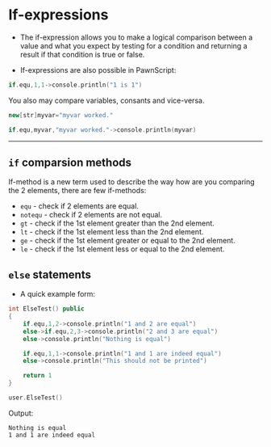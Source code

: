 # If-expressions
- The if-expression allows you to make a logical comparison between a value and what you expect by testing for a condition and returning a result if that condition is true or false.

- If-expressions are also possible in PawnScript:

```cpp
if.equ,1,1->console.println("1 is 1")
```

You also may compare variables, consants and vice-versa.

```cpp
new[str]myvar="myvar worked."

if.equ,myvar,"myvar worked."->console.println(myvar)
```

---------------------------------------------------------------------------------------------------------

## `if` comparsion methods

If-method is a new term used to describe the way how are you comparing the 2 elements, there are few if-methods:

- `equ` - check if 2 elements are equal.
- `notequ` - check if 2 elements are not equal.
- `gt` - check if the 1st element greater than the 2nd element.
- `lt` - check if the 1st element less than the 2nd element.
- `ge` - check if the 1st element greater or equal to the 2nd element.
- `le` - check if the 1st element less or equal to the 2nd element.

## `else` statements

- A quick example form:

```cpp
int ElseTest() public
{
	if.equ,1,2->console.println("1 and 2 are equal")
	else->if.equ,2,3->console.println("2 and 3 are equal")
	else->console.println("Nothing is equal")

	if.equ,1,1->console.println("1 and 1 are indeed equal")
	else->console.println("This should not be printed")

	return 1
}

user.ElseTest()
```

Output:

```
Nothing is equal
1 and 1 are indeed equal
```